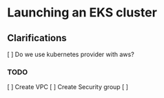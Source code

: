 
# Launching an EKS cluster
## Clarifications
[ ] Do we use kubernetes provider with aws?

### TODO
[ ] Create VPC
[ ] Create Security group
[ ]